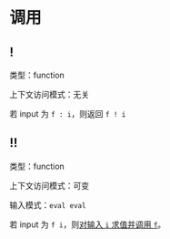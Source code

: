 # 调用

## !

类型：function

上下文访问模式：无关

若 input 为 `f : i`，则返回 `f ! i`

## !!

类型：function

上下文访问模式：可变

输入模式：`eval eval`

若 input 为 `f i`，则[对输入 `i` 求值并调用 `f`](../求值.md#对输入求值并调用)。

